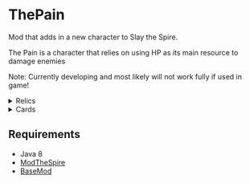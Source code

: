 # ThePain
Mod that adds in a new character to Slay the Spire.

The Pain is a character that relies on using HP as its main resource to damage enemies

Note: Currently developing and most likely will not work fully if used in game!


<details><summary>Relics</summary>
<p>

Name | Rarity | Description
--- | --- | ---
Shattered Glass | Starter | Deal 2 times the self damage taken this turn to all enemies.

</p>
</details>

<details><summary>Cards</summary>
<p>

Name | Rarity | Type | Cost | Description
--- | --- | --- | --- | ---
Strike | Basic | Attack | 1 | Deal 6(9) Damage
Defend | Basic | Skill | 1 | Gain 5(8) Block
Cut and Dry | Basic | Skill | 1(0) | Lose 2 HP. Heal 3 HP.
Cuts | Common | Attack | 0 | Deal 6(9) Damage. Lose 1 HP.
Bandaid | Common | Skill | 1 | Gain 8(10) Block. Heal 2(3) HP.
Cripple | Common | Skill | 2 | Apply 2 Weakness. Heal 3(5) HP.
Spiked Shield | Common | Skill | 1 | Gain 10(2) Block. Take 2(4) Damage.
Flatten | Common | Attack | 1 | Deal 9(12) Damage.
Repair Boot | Common | Attack | 2 | Deal 15(20) Damage. Heal 5 HP.
Bleed | Uncommon | Skill | 0 | Lose 5(8) HP.
Sacrifice | Uncommon | Skill | 1 | Lose 2 HP. Draw 2(3) Cards.
Drop of Blood | Rare | Skill | 2 | Heal 15(20) HP. Ethereal. Exhaust.

</p>
</details>

## Requirements
- Java 8 
- [ModTheSpire](https://github.com/kiooeht/ModTheSpire/releases/latest)
- [BaseMod](https://github.com/daviscook477/BaseMod/releases/latest)
